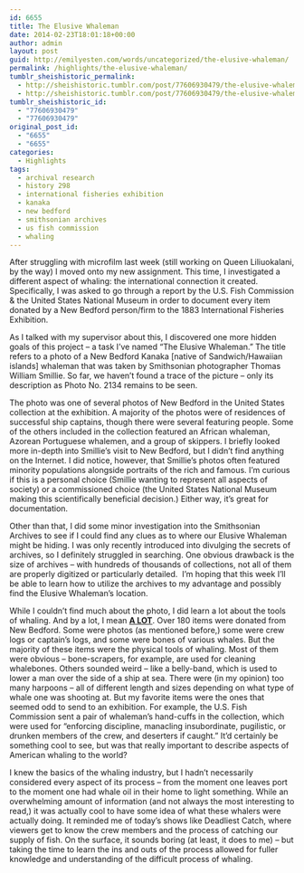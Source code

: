 ```yaml
---
id: 6655
title: The Elusive Whaleman
date: 2014-02-23T18:01:18+00:00
author: admin
layout: post
guid: http://emilyesten.com/words/uncategorized/the-elusive-whaleman/
permalink: /highlights/the-elusive-whaleman/
tumblr_sheishistoric_permalink:
  - http://sheishistoric.tumblr.com/post/77606930479/the-elusive-whaleman
  - http://sheishistoric.tumblr.com/post/77606930479/the-elusive-whaleman
tumblr_sheishistoric_id:
  - "77606930479"
  - "77606930479"
original_post_id:
  - "6655"
  - "6655"
categories:
  - Highlights
tags:
  - archival research
  - history 298
  - international fisheries exhibition
  - kanaka
  - new bedford
  - smithsonian archives
  - us fish commission
  - whaling
---
```

After struggling with microfilm last week (still working on Queen Liliuokalani, by the way) I moved onto my new assignment. This time, I investigated a different aspect of whaling: the international connection it created. Specifically, I was asked to go through a report by the U.S. Fish Commission & the United States National Museum in order to document every item donated by a New Bedford person/firm to the 1883 International Fisheries Exhibition.

As I talked with my supervisor about this, I discovered one more hidden goals of this project – a task I’ve named “The Elusive Whaleman.” The title refers to a photo of a New Bedford Kanaka [native of Sandwich/Hawaiian islands] whaleman that was taken by Smithsonian photographer Thomas William Smillie. So far, we haven’t found a trace of the picture &#8211; only its description as Photo No. 2134 remains to be seen.

<!-- more -->

<!-- more -->

The photo was one of several photos of New Bedford in the United States collection at the exhibition. A majority of the photos were of residences of successful ship captains, though there were several featuring people. Some of the others included in the collection featured an African whaleman, Azorean Portuguese whalemen, and a group of skippers. I briefly looked more in-depth into Smillie’s visit to New Bedford, but I didn’t find anything on the Internet. I did notice, however, that Smillie’s photos often featured minority populations alongside portraits of the rich and famous. I’m curious if this is a personal choice (Smillie wanting to represent all aspects of society) or a commissioned choice (the United States National Museum making this scientifically beneficial decision.) Either way, it’s great for documentation.

Other than that, I did some minor investigation into the Smithsonian Archives to see if I could find any clues as to where our Elusive Whaleman might be hiding. I was only recently introduced into divulging the secrets of archives, so I definitely struggled in searching. One obvious drawback is the size of archives – with hundreds of thousands of collections, not all of them are properly digitized or particularly detailed.  I’m hoping that this week I’ll be able to learn how to utilize the archives to my advantage and possibly find the Elusive Whaleman’s location.

While I couldn’t find much about the photo, I did learn a lot about the tools of whaling. And by a lot, I mean **<u>A LOT</u>**. Over 180 items were donated from New Bedford. Some were photos (as mentioned before,) some were crew logs or captain’s logs, and some were bones of various whales. But the majority of these items were the physical tools of whaling. Most of them were obvious – bone-scrapers, for example, are used for cleaning whalebones. Others sounded weird – like a belly-band, which is used to lower a man over the side of a ship at sea. There were (in my opinion) too many harpoons – all of different length and sizes depending on what type of whale one was shooting at. But my favorite items were the ones that seemed odd to send to an exhibition. For example, the U.S. Fish Commission sent a pair of whaleman’s hand-cuffs in the collection, which were used for “enforcing discipline, manacling insubordinate, pugilistic, or drunken members of the crew, and deserters if caught.” It’d certainly be something cool to see, but was that really important to describe aspects of American whaling to the world?

I knew the basics of the whaling industry, but I hadn’t necessarily considered every aspect of its process – from the moment one leaves port to the moment one had whale oil in their home to light something. While an overwhelming amount of information (and not always the most interesting to read,) it was actually cool to have some idea of what these whalers were actually doing. It reminded me of today’s shows like Deadliest Catch, where viewers get to know the crew members and the process of catching our supply of fish. On the surface, it sounds boring (at least, it does to me) – but taking the time to learn the ins and outs of the process allowed for fuller knowledge and understanding of the difficult process of whaling. 